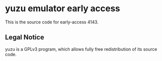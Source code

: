 yuzu emulator early access
=============

This is the source code for early-access 4143.

## Legal Notice

yuzu is a GPLv3 program, which allows fully free redistribution of its source code.